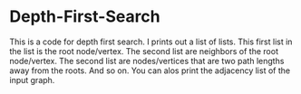 # Depth-First-Search

This is a code for depth first search. I prints out a list of lists. This first list in the list is the root node/vertex. The second list are neighbors of the root node/vertex. The second list are nodes/vertices that are two path lengths away from the roots. And so on. You can alos print the adjacency list of the input graph.
